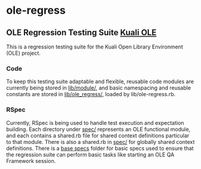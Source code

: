 ole-regress
===========

OLE Regression Testing Suite
[Kuali OLE](http://www.kuali.org/ole)
---

This is a regression testing suite for the Kuali Open Library Environment (OLE) project.

### Code

To keep this testing suite adaptable and flexible, reusable code modules are currently being stored in [lib/module/](/lib/module/),
and basic namespacing and reusable constants are stored in [lib/ole_regress/](/lib/ole_regress/), loaded by lib/ole-regress.rb.

### RSpec

Currently, RSpec is being used to handle test execution and expectation building.  Each directory under [spec/](/spec/)
represents an OLE functional module, and each contains a shared.rb file for shared context definitions particular
to that module.  There is also a shared.rb in [spec/](/spec/shared.rb) for globally shared context definitions.
There is a [base specs](/spec/base/) folder for basic specs used to ensure that the regression suite can perform
basic tasks like starting an OLE QA Framework session.
